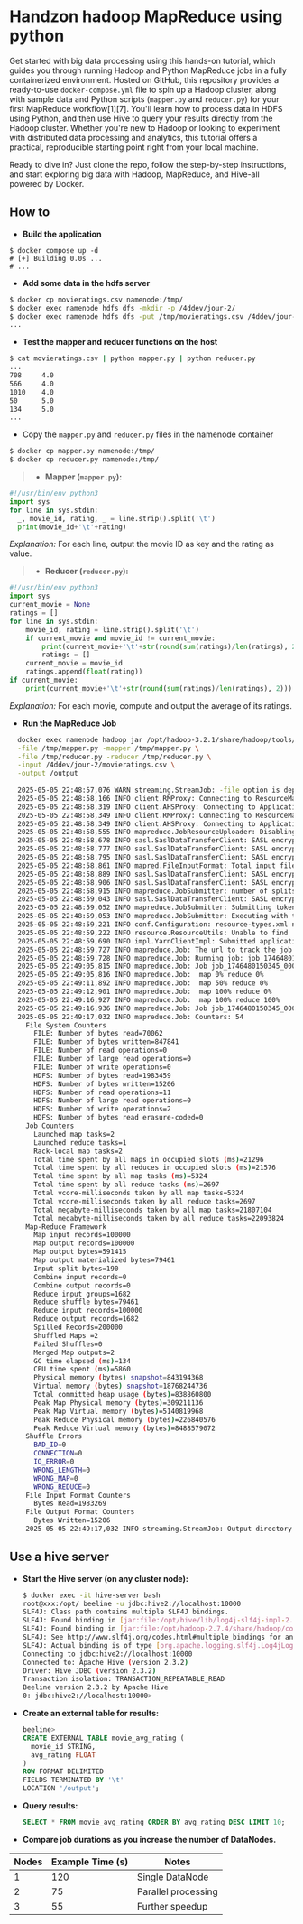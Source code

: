 # Handzon hadoop MapReduce using python

Get started with big data processing using this hands-on tutorial, which guides you through running Hadoop and Python MapReduce jobs in a fully containerized environment. Hosted on GitHub, this repository provides a ready-to-use `docker-compose.yml` file to spin up a Hadoop cluster, along with sample data and Python scripts (`mapper.py` and `reducer.py`) for your first MapReduce workflow[1][7]. You'll learn how to process data in HDFS using Python, and then use Hive to query your results directly from the Hadoop cluster. Whether you're new to Hadoop or looking to experiment with distributed data processing and analytics, this tutorial offers a practical, reproducible starting point right from your local machine.

Ready to dive in? Just clone the repo, follow the step-by-step instructions, and start exploring big data with Hadoop, MapReduce, and Hive-all powered by Docker.

## How to

- **Build the application**
```shell
$ docker compose up -d
# [+] Building 0.0s ...
# ...
```

- **Add some data in the hdfs server**
```bash
$ docker cp movieratings.csv namenode:/tmp/
$ docker exec namenode hdfs dfs -mkdir -p /4ddev/jour-2/
$ docker exec namenode hdfs dfs -put /tmp/movieratings.csv /4ddev/jour-2/
...
```

- **Test the mapper and reducer functions on the host**

```bash
$ cat movieratings.csv | python mapper.py | python reducer.py
...
708     4.0
566     4.0
1010    4.0
50      5.0
134     5.0
...
```

- Copy the `mapper.py` and `reducer.py` files in the namenode container
```bash
$ docker cp mapper.py namenode:/tmp/
$ docker cp reducer.py namenode:/tmp/
```
> 
> - **Mapper (`mapper.py`):**
  ```python
  #!/usr/bin/env python3
  import sys
  for line in sys.stdin:
    _, movie_id, rating, _ = line.strip().split('\t')
    print(movie_id+'\t'+rating)
  ```
  *Explanation:* For each line, output the movie ID as key and the rating as value.
> - **Reducer (`reducer.py`):**
  ```python
  #!/usr/bin/env python3
  import sys
  current_movie = None
  ratings = []
  for line in sys.stdin:
      movie_id, rating = line.strip().split('\t')
      if current_movie and movie_id != current_movie:
          print(current_movie+'\t'+str(round(sum(ratings)/len(ratings), 2)))
          ratings = []
      current_movie = movie_id
      ratings.append(float(rating))
  if current_movie:
      print(current_movie+'\t'+str(round(sum(ratings)/len(ratings), 2)))
  ```
  *Explanation:* For each movie, compute and output the average of its ratings.

- **Run the MapReduce Job**

```bash
  docker exec namenode hadoop jar /opt/hadoop-3.2.1/share/hadoop/tools/lib/hadoop-streaming-3.2.1.jar \
  -file /tmp/mapper.py -mapper /tmp/mapper.py \
  -file /tmp/reducer.py -reducer /tmp/reducer.py \
  -input /4ddev/jour-2/movieratings.csv \
  -output /output
  
  2025-05-05 22:48:57,076 WARN streaming.StreamJob: -file option is deprecated, please use generic option -files instead. packageJobJar: [/tmp/mapper.py, /tmp/reducer.py, /tmp/hadoop-unjar451449918886109377/] [] /tmp/streamjob1224349755236097136.jar tmpDir=null
  2025-05-05 22:48:58,166 INFO client.RMProxy: Connecting to ResourceManager at resourcemanager/172.31.0.3:8032
  2025-05-05 22:48:58,319 INFO client.AHSProxy: Connecting to Application History server at historyserver/172.31.0.2:10200
  2025-05-05 22:48:58,349 INFO client.RMProxy: Connecting to ResourceManager at resourcemanager/172.31.0.3:8032
  2025-05-05 22:48:58,349 INFO client.AHSProxy: Connecting to Application History server at historyserver/172.31.0.2:10200
  2025-05-05 22:48:58,555 INFO mapreduce.JobResourceUploader: Disabling Erasure Coding for path: /tmp/hadoop-yarn/staging/root/.staging/job_1746480150345_0009
  2025-05-05 22:48:58,678 INFO sasl.SaslDataTransferClient: SASL encryption trust check: localHostTrusted = false, remoteHostTrusted = false
  2025-05-05 22:48:58,777 INFO sasl.SaslDataTransferClient: SASL encryption trust check: localHostTrusted = false, remoteHostTrusted = false
  2025-05-05 22:48:58,795 INFO sasl.SaslDataTransferClient: SASL encryption trust check: localHostTrusted = false, remoteHostTrusted = false
  2025-05-05 22:48:58,861 INFO mapred.FileInputFormat: Total input files to process : 1
  2025-05-05 22:48:58,889 INFO sasl.SaslDataTransferClient: SASL encryption trust check: localHostTrusted = false, remoteHostTrusted = false
  2025-05-05 22:48:58,906 INFO sasl.SaslDataTransferClient: SASL encryption trust check: localHostTrusted = false, remoteHostTrusted = false
  2025-05-05 22:48:58,915 INFO mapreduce.JobSubmitter: number of splits:2
  2025-05-05 22:48:59,043 INFO sasl.SaslDataTransferClient: SASL encryption trust check: localHostTrusted = false, remoteHostTrusted = false
  2025-05-05 22:48:59,052 INFO mapreduce.JobSubmitter: Submitting tokens for job: job_1746480150345_0009
  2025-05-05 22:48:59,053 INFO mapreduce.JobSubmitter: Executing with tokens: []
  2025-05-05 22:48:59,221 INFO conf.Configuration: resource-types.xml not found
  2025-05-05 22:48:59,222 INFO resource.ResourceUtils: Unable to find 'resource-types.xml'.
  2025-05-05 22:48:59,690 INFO impl.YarnClientImpl: Submitted application application_1746480150345_0009
  2025-05-05 22:48:59,727 INFO mapreduce.Job: The url to track the job: http://resourcemanager:8088/proxy/application_1746480150345_0009/
  2025-05-05 22:48:59,728 INFO mapreduce.Job: Running job: job_1746480150345_0009
  2025-05-05 22:49:05,815 INFO mapreduce.Job: Job job_1746480150345_0009 running in uber mode : false
  2025-05-05 22:49:05,816 INFO mapreduce.Job:  map 0% reduce 0%
  2025-05-05 22:49:11,892 INFO mapreduce.Job:  map 50% reduce 0%
  2025-05-05 22:49:12,901 INFO mapreduce.Job:  map 100% reduce 0%
  2025-05-05 22:49:16,927 INFO mapreduce.Job:  map 100% reduce 100%
  2025-05-05 22:49:16,936 INFO mapreduce.Job: Job job_1746480150345_0009 completed successfully
  2025-05-05 22:49:17,032 INFO mapreduce.Job: Counters: 54
    File System Counters
      FILE: Number of bytes read=70062
      FILE: Number of bytes written=847841
      FILE: Number of read operations=0
      FILE: Number of large read operations=0
      FILE: Number of write operations=0
      HDFS: Number of bytes read=1983459
      HDFS: Number of bytes written=15206
      HDFS: Number of read operations=11
      HDFS: Number of large read operations=0
      HDFS: Number of write operations=2
      HDFS: Number of bytes read erasure-coded=0
    Job Counters 
      Launched map tasks=2
      Launched reduce tasks=1
      Rack-local map tasks=2
      Total time spent by all maps in occupied slots (ms)=21296
      Total time spent by all reduces in occupied slots (ms)=21576
      Total time spent by all map tasks (ms)=5324
      Total time spent by all reduce tasks (ms)=2697
      Total vcore-milliseconds taken by all map tasks=5324
      Total vcore-milliseconds taken by all reduce tasks=2697
      Total megabyte-milliseconds taken by all map tasks=21807104
      Total megabyte-milliseconds taken by all reduce tasks=22093824
    Map-Reduce Framework
      Map input records=100000
      Map output records=100000
      Map output bytes=591415
      Map output materialized bytes=79461
      Input split bytes=190
      Combine input records=0
      Combine output records=0
      Reduce input groups=1682
      Reduce shuffle bytes=79461
      Reduce input records=100000
      Reduce output records=1682
      Spilled Records=200000
      Shuffled Maps =2
      Failed Shuffles=0
      Merged Map outputs=2
      GC time elapsed (ms)=134
      CPU time spent (ms)=5860
      Physical memory (bytes) snapshot=843194368
      Virtual memory (bytes) snapshot=18768244736
      Total committed heap usage (bytes)=838860800
      Peak Map Physical memory (bytes)=309211136
      Peak Map Virtual memory (bytes)=5140819968
      Peak Reduce Physical memory (bytes)=226840576
      Peak Reduce Virtual memory (bytes)=8488579072
    Shuffle Errors
      BAD_ID=0
      CONNECTION=0
      IO_ERROR=0
      WRONG_LENGTH=0
      WRONG_MAP=0
      WRONG_REDUCE=0
    File Input Format Counters 
      Bytes Read=1983269
    File Output Format Counters 
      Bytes Written=15206
    2025-05-05 22:49:17,032 INFO streaming.StreamJob: Output directory: /output
```

## Use a hive server

- **Start the Hive server (on any cluster node):**
  ```bash
  $ docker exec -it hive-server bash 
  root@xxx:/opt/ beeline -u jdbc:hive2://localhost:10000
  SLF4J: Class path contains multiple SLF4J bindings.
  SLF4J: Found binding in [jar:file:/opt/hive/lib/log4j-slf4j-impl-2.6.2.jar!/org/slf4j/impl/StaticLoggerBinder.class]
  SLF4J: Found binding in [jar:file:/opt/hadoop-2.7.4/share/hadoop/common/lib/slf4j-log4j12-1.7.10.jar!/org/slf4j/impl/StaticLoggerBinder.class]
  SLF4J: See http://www.slf4j.org/codes.html#multiple_bindings for an explanation.
  SLF4J: Actual binding is of type [org.apache.logging.slf4j.Log4jLoggerFactory]
  Connecting to jdbc:hive2://localhost:10000
  Connected to: Apache Hive (version 2.3.2)
  Driver: Hive JDBC (version 2.3.2)
  Transaction isolation: TRANSACTION_REPEATABLE_READ
  Beeline version 2.3.2 by Apache Hive
  0: jdbc:hive2://localhost:10000>
  ```

- **Create an external table for results:**
  ```sql
  beeline> 
  CREATE EXTERNAL TABLE movie_avg_rating (
    movie_id STRING,
    avg_rating FLOAT
  )
  ROW FORMAT DELIMITED
  FIELDS TERMINATED BY '\t'
  LOCATION '/output';
  ```

- **Query results:**
  ```sql
  SELECT * FROM movie_avg_rating ORDER BY avg_rating DESC LIMIT 10;
  ```

- **Compare job durations as you increase the number of DataNodes.**

| Nodes | Example Time (s) | Notes                    |
|-------|------------------|--------------------------|
| 1     | 120              | Single DataNode          |
| 2     | 75               | Parallel processing      |
| 3     | 55               | Further speedup          |

